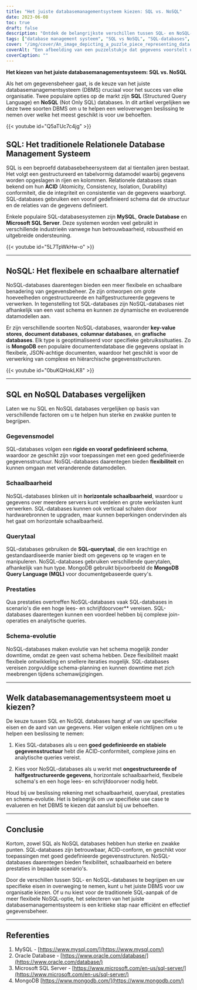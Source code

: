 ```yaml
---
title: "Het juiste databasemanagementsysteem kiezen: SQL vs. NoSQL"
date: 2023-06-08
toc: true
draft: false
description: "Ontdek de belangrijkste verschillen tussen SQL- en NoSQL-databases en neem een weloverwogen beslissing over het beste databasebeheersysteem voor uw behoeften."
tags: ["database management systeem", "SQL vs NoSQL", "SQL-databases", "NoSQL-databases", "ACID-conformiteit", "datamodel", "schaalbaarheid", "querytaal", "prestatie", "evolutie van het schema", "gestructureerde gegevens", "ongestructureerde gegevens", "gegevensintegriteit", "horizontale schaalbaarheid", "SQL-querytaal", "MongoDB", "databases met documenten", "key-value stores", "kolomdatabases", "grafische databanken", "gegevensbeheer", "gegevensstructuur", "analytische vragen", "gegevensmodellering", "flexibele schema's", "hoge leesdoorvoer", "hoge schrijfdoorvoer", "complexe join operaties", "agile ontwikkeling"]
cover: "/img/cover/An_image_depicting_a_puzzle_piece_representing_data.png"
coverAlt: "Een afbeelding van een puzzelstukje dat gegevens voorstelt die in een database worden geplaatst, als symbool voor het besluitvormingsproces om het juiste databasebeheersysteem te kiezen."
coverCaption: ""
---
```



**Het kiezen van het juiste databasemanagementsysteem: SQL vs. NoSQL**

Als het om gegevensbeheer gaat, is de keuze van het juiste databasemanagementsysteem (DBMS) cruciaal voor het succes van elke organisatie. Twee populaire opties op de markt zijn **SQL** (Structured Query Language) en **NoSQL** (Not Only SQL) databases. In dit artikel vergelijken we deze twee soorten DBMS om u te helpen een weloverwogen beslissing te nemen over welke het meest geschikt is voor uw behoeften.

{{< youtube id="Q5aTUc7c4jg" >}}

## SQL: Het traditionele Relationele Database Management Systeem

SQL is een beproefd databasebeheersysteem dat al tientallen jaren bestaat. Het volgt een gestructureerd en tabelvormig datamodel waarbij gegevens worden opgeslagen in rijen en kolommen. Relationele databases staan bekend om hun **ACID** (Atomicity, Consistency, Isolation, Durability) conformiteit, die de integriteit en consistentie van de gegevens waarborgt. SQL-databases gebruiken een vooraf gedefinieerd schema dat de structuur en de relaties van de gegevens definieert.

Enkele populaire SQL-databasesystemen zijn **MySQL**, **Oracle Database** en **Microsoft SQL Server**. Deze systemen worden veel gebruikt in verschillende industrieën vanwege hun betrouwbaarheid, robuustheid en uitgebreide ondersteuning.

{{< youtube id="5L7TpWkHw-o" >}}

______

## NoSQL: Het flexibele en schaalbare alternatief

NoSQL-databases daarentegen bieden een meer flexibele en schaalbare benadering van gegevensbeheer. Ze zijn ontworpen om grote hoeveelheden ongestructureerde en halfgestructureerde gegevens te verwerken. In tegenstelling tot SQL-databases zijn NoSQL-databases niet afhankelijk van een vast schema en kunnen ze dynamische en evoluerende datamodellen aan.

Er zijn verschillende soorten NoSQL-databases, waaronder **key-value stores**, **document databases**, **columnar databases**, en **grafische databases**. Elk type is geoptimaliseerd voor specifieke gebruikssituaties. Zo is **MongoDB** een populaire documentendatabase die gegevens opslaat in flexibele, JSON-achtige documenten, waardoor het geschikt is voor de verwerking van complexe en hiërarchische gegevensstructuren.

{{< youtube id="0buKQHokLK8" >}}

______

## SQL en NoSQL Databases vergelijken

Laten we nu SQL en NoSQL databases vergelijken op basis van verschillende factoren om u te helpen hun sterke en zwakke punten te begrijpen.

### Gegevensmodel
SQL-databases volgen een **rigide en vooraf gedefinieerd schema**, waardoor ze geschikt zijn voor toepassingen met een goed gedefinieerde gegevensstructuur. NoSQL-databases daarentegen bieden **flexibiliteit** en kunnen omgaan met veranderende datamodellen.

### Schaalbaarheid
NoSQL-databases blinken uit in **horizontale schaalbaarheid**, waardoor u gegevens over meerdere servers kunt verdelen en grote werklasten kunt verwerken. SQL-databases kunnen ook verticaal schalen door hardwarebronnen te upgraden, maar kunnen beperkingen ondervinden als het gaat om horizontale schaalbaarheid.

### Querytaal
SQL-databases gebruiken de **SQL-querytaal**, die een krachtige en gestandaardiseerde manier biedt om gegevens op te vragen en te manipuleren. NoSQL-databases gebruiken verschillende querytalen, afhankelijk van hun type. MongoDB gebruikt bijvoorbeeld de **MongoDB Query Language (MQL)** voor documentgebaseerde query's.

### Prestaties
Qua prestaties overtreffen NoSQL-databases vaak SQL-databases in scenario's die een hoge lees- en schrijfdoorvoer** vereisen. SQL-databases daarentegen kunnen een voordeel hebben bij complexe join-operaties en analytische queries.

### Schema-evolutie
NoSQL-databases maken evolutie van het schema mogelijk zonder downtime, omdat ze geen vast schema hebben. Deze flexibiliteit maakt flexibele ontwikkeling en snellere iteraties mogelijk. SQL-databases vereisen zorgvuldige schema-planning en kunnen downtime met zich meebrengen tijdens schemawijzigingen.

______

## Welk databasemanagementsysteem moet u kiezen?

De keuze tussen SQL en NoSQL databases hangt af van uw specifieke eisen en de aard van uw gegevens. Hier volgen enkele richtlijnen om u te helpen een beslissing te nemen:

1. Kies SQL-databases als u een **goed gedefinieerde en stabiele gegevensstructuur** hebt die ACID-conformiteit, complexe joins en analytische queries vereist.

2. Kies voor NoSQL-databases als u werkt met **ongestructureerde of halfgestructureerde gegevens**, horizontale schaalbaarheid, flexibele schema's en een hoge lees- en schrijfdoorvoer nodig hebt.

Houd bij uw beslissing rekening met schaalbaarheid, querytaal, prestaties en schema-evolutie. Het is belangrijk om uw specifieke use case te evalueren en het DBMS te kiezen dat aansluit bij uw behoeften.

______

## Conclusie

Kortom, zowel SQL als NoSQL databases hebben hun sterke en zwakke punten. SQL-databases zijn betrouwbaar, ACID-conform, en geschikt voor toepassingen met goed gedefinieerde gegevensstructuren. NoSQL-databases daarentegen bieden flexibiliteit, schaalbaarheid en betere prestaties in bepaalde scenario's.

Door de verschillen tussen SQL- en NoSQL-databases te begrijpen en uw specifieke eisen in overweging te nemen, kunt u het juiste DBMS voor uw organisatie kiezen. Of u nu kiest voor de traditionele SQL-aanpak of de meer flexibele NoSQL-optie, het selecteren van het juiste databasemanagementsysteem is een kritieke stap naar efficiënt en effectief gegevensbeheer.

______

## Referenties

1. MySQL - [https://www.mysql.com/](https://www.mysql.com/)
2. Oracle Database - [https://www.oracle.com/database/](https://www.oracle.com/database/)
3. Microsoft SQL Server - [https://www.microsoft.com/en-us/sql-server/](https://www.microsoft.com/en-us/sql-server/)
4. MongoDB [https://www.mongodb.com/](https://www.mongodb.com/)
